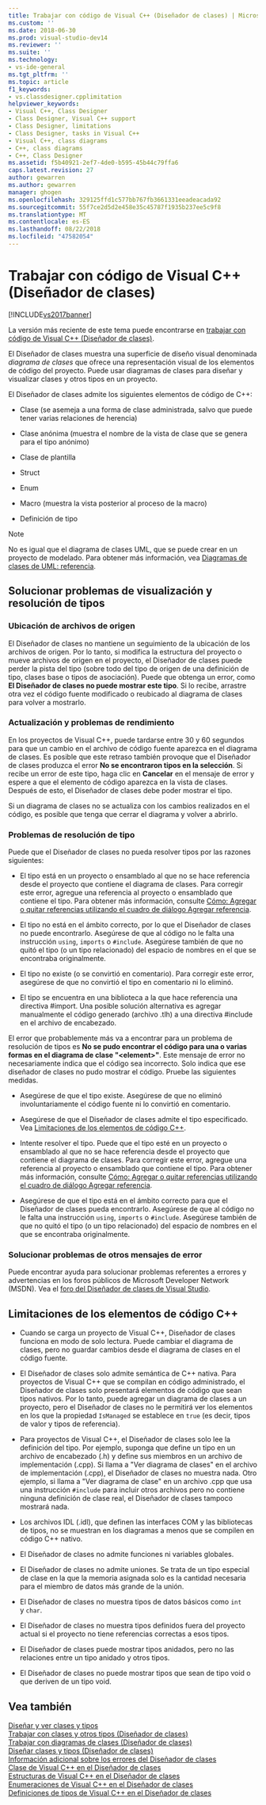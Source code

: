 ```yaml
---
title: Trabajar con código de Visual C++ (Diseñador de clases) | Microsoft Docs
ms.custom: ''
ms.date: 2018-06-30
ms.prod: visual-studio-dev14
ms.reviewer: ''
ms.suite: ''
ms.technology:
- vs-ide-general
ms.tgt_pltfrm: ''
ms.topic: article
f1_keywords:
- vs.classdesigner.cpplimitation
helpviewer_keywords:
- Visual C++, Class Designer
- Class Designer, Visual C++ support
- Class Designer, limitations
- Class Designer, tasks in Visual C++
- Visual C++, class diagrams
- C++, class diagrams
- C++, Class Designer
ms.assetid: f5b40921-2ef7-4de0-b595-45b44c79ffa6
caps.latest.revision: 27
author: gewarren
ms.author: gewarren
manager: ghogen
ms.openlocfilehash: 329125ffd1c577bb767fb3661331eeadeacada92
ms.sourcegitcommit: 55f7ce2d5d2e458e35c45787f1935b237ee5c9f8
ms.translationtype: MT
ms.contentlocale: es-ES
ms.lasthandoff: 08/22/2018
ms.locfileid: "47582054"
---
```

# <a name="working-with-visual-c-code-class-designer"></a>Trabajar con código de Visual C++ (Diseñador de clases)
[!INCLUDE[vs2017banner](../includes/vs2017banner.md)]

La versión más reciente de este tema puede encontrarse en [trabajar con código de Visual C++ (Diseñador de clases)](https://docs.microsoft.com/visualstudio/ide/working-with-visual-cpp-code-class-designer).  
  
El Diseñador de clases muestra una superficie de diseño visual denominada *diagrama de clases* que ofrece una representación visual de los elementos de código del proyecto. Puede usar diagramas de clases para diseñar y visualizar clases y otros tipos en un proyecto.  
  
 El Diseñador de clases admite los siguientes elementos de código de C++:  
  
-   Clase (se asemeja a una forma de clase administrada, salvo que puede tener varias relaciones de herencia)  
  
-   Clase anónima (muestra el nombre de la vista de clase que se genera para el tipo anónimo)  
  
-   Clase de plantilla  
  
-   Struct  
  
-   Enum  
  
-   Macro (muestra la vista posterior al proceso de la macro)  
  
-   Definición de tipo  
  
> [!NOTE]
>  No es igual que el diagrama de clases UML, que se puede crear en un proyecto de modelado. Para obtener más información, vea [Diagramas de clases de UML: referencia](../modeling/uml-class-diagrams-reference.md).  
  
## <a name="troubleshooting-type-resolution-and-display-issues"></a>Solucionar problemas de visualización y resolución de tipos  
  
### <a name="location-of-source-files"></a>Ubicación de archivos de origen  
 El Diseñador de clases no mantiene un seguimiento de la ubicación de los archivos de origen. Por lo tanto, si modifica la estructura del proyecto o mueve archivos de origen en el proyecto, el Diseñador de clases puede perder la pista del tipo (sobre todo del tipo de origen de una definición de tipo, clases base o tipos de asociación). Puede que obtenga un error, como **El Diseñador de clases no puede mostrar este tipo**. Si lo recibe, arrastre otra vez el código fuente modificado o reubicado al diagrama de clases para volver a mostrarlo.  
  
### <a name="update-and-performance-issues"></a>Actualización y problemas de rendimiento  
 En los proyectos de Visual C++, puede tardarse entre 30 y 60 segundos para que un cambio en el archivo de código fuente aparezca en el diagrama de clases. Es posible que este retraso también provoque que el Diseñador de clases produzca el error **No se encontraron tipos en la selección**. Si recibe un error de este tipo, haga clic en **Cancelar** en el mensaje de error y espere a que el elemento de código aparezca en la vista de clases. Después de esto, el Diseñador de clases debe poder mostrar el tipo.  
  
 Si un diagrama de clases no se actualiza con los cambios realizados en el código, es posible que tenga que cerrar el diagrama y volver a abrirlo.  
  
### <a name="type-resolution-issues"></a>Problemas de resolución de tipo  
 Puede que el Diseñador de clases no pueda resolver tipos por las razones siguientes:  
  
-   El tipo está en un proyecto o ensamblado al que no se hace referencia desde el proyecto que contiene el diagrama de clases. Para corregir este error, agregue una referencia al proyecto o ensamblado que contiene el tipo. Para obtener más información, consulte [Cómo: Agregar o quitar referencias utilizando el cuadro de diálogo Agregar referencia](http://msdn.microsoft.com/en-us/3bd75d61-f00c-47c0-86a2-dd1f20e231c9).  
  
-   El tipo no está en el ámbito correcto, por lo que el Diseñador de clases no puede encontrarlo. Asegúrese de que al código no le falta una instrucción `using`, `imports` o `#include`. Asegúrese también de que no quitó el tipo (o un tipo relacionado) del espacio de nombres en el que se encontraba originalmente.  
  
-   El tipo no existe (o se convirtió en comentario). Para corregir este error, asegúrese de que no convirtió el tipo en comentario ni lo eliminó.  
  
-   El tipo se encuentra en una biblioteca a la que hace referencia una directiva #import. Una posible solución alternativa es agregar manualmente el código generado (archivo .tlh) a una directiva #include en el archivo de encabezado.  
  
 El error que probablemente más va a encontrar para un problema de resolución de tipos es **No se pudo encontrar el código para una o varias formas en el diagrama de clase "\<element>"**. Este mensaje de error no necesariamente indica que el código sea incorrecto. Solo indica que ese diseñador de clases no pudo mostrar el código. Pruebe las siguientes medidas.  
  
-   Asegúrese de que el tipo existe. Asegúrese de que no eliminó involuntariamente el código fuente ni lo convirtió en comentario.  
  
-   Asegúrese de que el Diseñador de clases admite el tipo especificado. Vea [Limitaciones de los elementos de código C++](#limitations).  
  
-   Intente resolver el tipo. Puede que el tipo esté en un proyecto o ensamblado al que no se hace referencia desde el proyecto que contiene el diagrama de clases. Para corregir este error, agregue una referencia al proyecto o ensamblado que contiene el tipo. Para obtener más información, consulte [Cómo: Agregar o quitar referencias utilizando el cuadro de diálogo Agregar referencia](http://msdn.microsoft.com/en-us/3bd75d61-f00c-47c0-86a2-dd1f20e231c9).  
  
-   Asegúrese de que el tipo está en el ámbito correcto para que el Diseñador de clases pueda encontrarlo. Asegúrese de que al código no le falta una instrucción `using`, `imports` o `#include`. Asegúrese también de que no quitó el tipo (o un tipo relacionado) del espacio de nombres en el que se encontraba originalmente.  
  
### <a name="troubleshooting-other-error-messages"></a>Solucionar problemas de otros mensajes de error  
 Puede encontrar ayuda para solucionar problemas referentes a errores y advertencias en los foros públicos de Microsoft Developer Network (MSDN). Vea el [foro del Diseñador de clases de Visual Studio](http://go.microsoft.com/fwlink/?linkid=160754).  
  
##  <a name="limitations"></a> Limitaciones de los elementos de código C++  
  
-   Cuando se carga un proyecto de Visual C++, Diseñador de clases funciona en modo de solo lectura. Puede cambiar el diagrama de clases, pero no guardar cambios desde el diagrama de clases en el código fuente.  
  
-   El Diseñador de clases solo admite semántica de C++ nativa. Para proyectos de Visual C++ que se compilan en código administrado, el Diseñador de clases solo presentará elementos de código que sean tipos nativos. Por lo tanto, puede agregar un diagrama de clases a un proyecto, pero el Diseñador de clases no le permitirá ver los elementos en los que la propiedad `IsManaged` se establece en `true` (es decir, tipos de valor y tipos de referencia).  
  
-   Para proyectos de Visual C++, el Diseñador de clases solo lee la definición del tipo. Por ejemplo, suponga que define un tipo en un archivo de encabezado (.h) y define sus miembros en un archivo de implementación (.cpp). Si llama a "Ver diagrama de clases" en el archivo de implementación (.cpp), el Diseñador de clases no muestra nada. Otro ejemplo, si llama a "Ver diagrama de clase" en un archivo .cpp que usa una instrucción `#include` para incluir otros archivos pero no contiene ninguna definición de clase real, el Diseñador de clases tampoco mostrará nada.  
  
-   Los archivos IDL (.idl), que definen las interfaces COM y las bibliotecas de tipos, no se muestran en los diagramas a menos que se compilen en código C++ nativo.  
  
-   El Diseñador de clases no admite funciones ni variables globales.  
  
-   El Diseñador de clases no admite uniones. Se trata de un tipo especial de clase en la que la memoria asignada solo es la cantidad necesaria para el miembro de datos más grande de la unión.  
  
-   El Diseñador de clases no muestra tipos de datos básicos como `int` y `char`.  
  
-   El Diseñador de clases no muestra tipos definidos fuera del proyecto actual si el proyecto no tiene referencias correctas a esos tipos.  
  
-   El Diseñador de clases puede mostrar tipos anidados, pero no las relaciones entre un tipo anidado y otros tipos.  
  
-   El Diseñador de clases no puede mostrar tipos que sean de tipo void o que deriven de un tipo void.  
  
## <a name="see-also"></a>Vea también  
 [Diseñar y ver clases y tipos](../ide/designing-and-viewing-classes-and-types.md)   
 [Trabajar con clases y otros tipos (Diseñador de clases)](../ide/working-with-classes-and-other-types-class-designer.md)   
 [Trabajar con diagramas de clases (Diseñador de clases)](../ide/working-with-class-diagrams-class-designer.md)   
 [Diseñar clases y tipos (Diseñador de clases)](../ide/designing-classes-and-types-class-designer.md)   
 [Información adicional sobre los errores del Diseñador de clases](../ide/additional-information-about-class-designer-errors.md)   
 [Clase de Visual C++ en el Diseñador de clases](../ide/visual-cpp-classes-in-class-designer.md)   
 [Estructuras de Visual C++ en el Diseñador de clases](../ide/visual-cpp-structures-in-class-designer.md)   
 [Enumeraciones de Visual C++ en el Diseñador de clases](../ide/visual-cpp-enumerations-in-class-designer.md)   
 [Definiciones de tipos de Visual C++ en el Diseñador de clases](../ide/visual-cpp-typedefs-in-class-designer.md)




